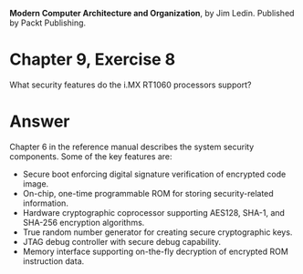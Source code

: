 __Modern Computer Architecture and Organization__, by Jim Ledin. Published by Packt Publishing.
# Chapter 9, Exercise 8

What security features do the i.MX RT1060 processors support? 

# Answer
Chapter 6 in the reference manual describes the system security components. Some of the key features are:
* Secure boot enforcing digital signature verification of encrypted code image.
* On-chip, one-time programmable ROM for storing security-related information.
* Hardware cryptographic coprocessor supporting AES128, SHA-1, and SHA-256 encryption algorithms.
* True random number generator for creating secure cryptographic keys.
* JTAG debug controller with secure debug capability.
* Memory interface supporting on-the-fly decryption of encrypted ROM instruction data.
